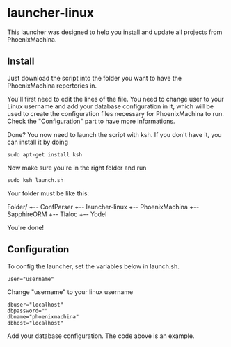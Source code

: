# launcher-linux
This launcher was designed to help you install and update all projects from PhoenixMachina.

## Install
Just download the script into the folder you want to have the PhoenixMachina repertories in.

You'll first need to edit the lines of the file. You need to change user to your Linux username and add your database configuration in it, which will be used to create the configuration files necessary for PhoenixMachina to run. Check the "Configuration" part to have more informations.

Done? You now need to launch the script with ksh. If you don't have it, you can install it by doing

```
sudo apt-get install ksh
```

Now make sure you're in the right folder and run
```
sudo ksh launch.sh
```
Your folder must be like this:

Folder/
+-- ConfParser
+-- launcher-linux
+-- PhoenixMachina
+-- SapphireORM
+-- Tlaloc
+-- Yodel

You're done!

## Configuration
To config the launcher, set the variables below in launch.sh.

```
user="username"
```
Change "username" to your linux username

```
dbuser="localhost"
dbpassword=""
dbname="phoenixmachina"
dbhost="localhost"
```
Add your database configuration. The code above is an example.
